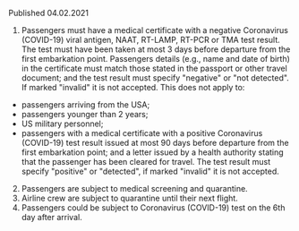 Published 04.02.2021
1. Passengers must have a medical certificate with a negative Coronavirus (COVID-19) viral antigen, NAAT, RT-LAMP, RT-PCR or TMA test result. The test must have been taken at most 3 days before departure from the first embarkation point. Passengers details (e.g., name and date of birth) in the certificate must match those stated in the passport or other travel document; and the test result must specify "negative" or "not detected". If marked "invalid" it is not accepted.
This does not apply to:
- passengers arriving from the USA;
- passengers younger than 2 years;
- US military personnel;
- passengers with a medical certificate with a positive Coronavirus (COVID-19) test result issued at most 90 days before departure from the first embarkation point; and a letter issued by a health authority stating that the passenger has been cleared for travel. The test result must specify "positive" or "detected", if marked "invalid" it is not accepted.
2. Passengers are subject to medical screening and quarantine.
3. Airline crew are subject to quarantine until their next flight.
4. Passengers could be subject to Coronavirus (COVID-19) test on the 6th day after arrival.

